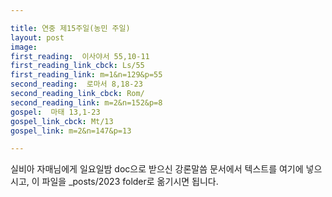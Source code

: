 ```yaml
---

title: 연중 제15주일(농민 주일)
layout: post 
image:  
first_reading:  이사야서 55,10-11
first_reading_link_cbck: Ls/55
first_reading_link: m=1&n=129&p=55
second_reading:  로마서 8,18-23
second_reading_link_cbck: Rom/
second_reading_link: m=2&n=152&p=8
gospel:  마태 13,1-23
gospel_link_cbck: Mt/13
gospel_link: m=2&n=147&p=13

---
```



실비아 자매님에게 일요일밤 doc으로 받으신
강론말씀 문서에서
텍스트를 여기에 넣으시고,
이 파일을 _posts/2023 folder로 옮기시면 됩니다.
